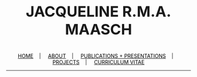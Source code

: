 <div class="name">
  <p align="center" style="font-size:40px">
    <b>JACQUELINE R.M.A. MAASCH</b>
  </p>
</div>

<div class="topnav">
  <p align="center">
  <a href="home.html" style="color: rgb(0,0,0)"><font color="000000">HOME</font></a>&nbsp;&nbsp;&nbsp;&nbsp;|&nbsp;&nbsp;&nbsp;&nbsp;
  <a href="about.html" style="color: rgb(0,0,0)"><font color="000000">ABOUT</font></a>&nbsp;&nbsp;&nbsp;&nbsp;|&nbsp;&nbsp;&nbsp;&nbsp;
  <a href="pubs.html" style="color: rgb(0,0,0)"><font color="000000">PUBLICATIONS + PRESENTATIONS</font></a>&nbsp;&nbsp;&nbsp;&nbsp;|&nbsp;&nbsp;&nbsp;&nbsp;
  <a href="projects.html" style="color: rgb(0,0,0)"><font color="000000">PROJECTS</font></a>&nbsp;&nbsp;&nbsp;&nbsp;|&nbsp;&nbsp;&nbsp;&nbsp;
  <a href="resume_05_2020.pdf" style="color: rgb(0,0,0)" target="_blank"><font color="000000">CURRICULUM VITAE</font></a> 
</p>
</div>

---------------------------------------

<meta charset="utf-8">
<body>
<script src="https://d3js.org/d3.v4.min.js"></script>
<script src="https://d3js.org/d3-timer.v1.min.js"></script>

<script>
var width = 7000,
    height = 500;

var svg = d3.select("body").append("svg")
    .attr("width", width)
    .attr("height", height)
    .style("background", "#111")
    .append("g")
    .attr("transform", "translate(" + [width / 2, height / 2] + ")");

var spiral = svg.append("path")
    .attr("fill", "none")
    .attr("stroke", "#d1d1d1")
    .attr("stroke-opacity", 1)
    .attr("stroke-width", 0.5);

// Equation adapted from http://goatlink.deviantart.com/art/lissajous-curves-338721857

var range = d3.range(-60 * Math.PI, 15 * Math.PI, 0.05);

d3.timer(function(t) {
    var d = "M";

    for (var i = 0; i < range.length; i++) {
        var p = range[i];
        d += 0.1 * width * (Math.sin(3 * p + t / 2000) + Math.sin(3 * p + t / 1000));
        d += ",";
        d += 0.1 * height * (Math.sin(6 * p + t / 4000) + Math.sin(1.01 * p + t / 1000));
        if (i != range.length - 1) d += "L";
    }

    d.length--;
    spiral.attr("d", d);

    svg.attr("transform", "translate(250,250)rotate(" + 360 * (t % 100000 / 100000) + ")")})

</script>
